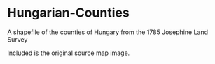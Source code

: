 # Hungarian-Counties
A shapefile of the counties of Hungary from the 1785 Josephine Land Survey

Included is the original source map image.
